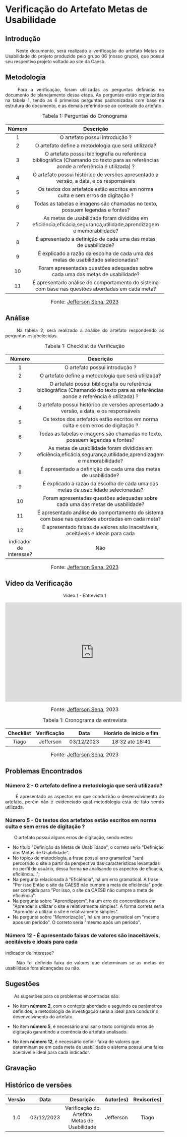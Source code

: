 # Verificação do Artefato Metas de Usabilidade

## Introdução 
<p align="justify">&emsp;&emsp; Neste documento, será realizado a verificação do artefato Metas de Usabilidade do projeto produzido pelo grupo 06 (nosso grupo), que possui seu respectivo projeto voltado ao site da Caesb.     </p>


## Metodologia
<p align="justify">&emsp;&emsp; Para a verificação, foram utilizadas as perguntas definidas no documento de planejamento dessa etapa. As perguntas estão organizadas na tabela 1, tendo as 6 primeiras perguntas padronizadas com base na estrutura do documento, e as demais referindo-se ao conteúdo do artefato. </p>

<font size="3"><p style="text-align: center"> Tabela 1: Perguntas do Cronograma</p> </font>

<center>

| Número | Descrição | Avaliação | Observações | 
| :----: | :-------: | :-------: | :--------: | 
| 1 | O artefato possui introdução ?| - |  |
| 2 | O artefato define a metodologia que será utilizada? | - | |
| 3 | O artefato possui bibliografia ou referência bibliográfica (Chamando do texto para as referências aonde a refer\ência é utilizada) ?| -| |
| 4 | O artefato possui histórico de versões apresentado a versão, a data, e os responsáveis | -| |
| 5 | Os textos dos artefatos estão escritos em norma culta e sem erros de digitação ? | -| |
| 6 | Todas as tabelas e imagens são chamadas no texto, possuem legendas e fontes? | -| |
| 7 | As metas de usabilidade foram divididas em eficiência,eficácia,segurança,utilidade,aprendizagem e memorabilidade? |- | |
| 8 | É apresentado a definição de cada uma das metas de usabilidade? | -| |  
| 9 | É explicado a razão da escolha de cada uma das metas de usabilidade selecionadas? | -| |  
| 10 | Foram apresentadas questões adequadas sobre cada uma das metas de usabilidade? | -| |
| 11 | É apresentado análise do comportamento do sistema com base nas questões abordadas em cada meta? | -| |

</center>

<font size="3"><p style="text-align: center"> Fonte: <a href="https://github.com/JeffersonSenaa" target="_blanck">Jefferson Sena, 2023</a> </p> </font>


## Análise 
<p align="justify">&emsp;&emsp; Na tabela 2, será realizado a análise do artefato respondendo as perguntas estabelecidas.  </p>

<font size="3"><p style="text-align: center"> Tabela 1: Checklist de Verificação</p> </font>

<center>

| Número | Descrição | Avaliação | Observações | 
| :----: | :-------: | :-------: | :--------: | 
| 1 | O artefato possui introdução ?| Sim |  |
| 2 | O artefato define a metodologia que será utilizada? | Incompleto | |
| 3 | O artefato possui bibliografia ou referência bibliográfica (Chamando do texto para as referências aonde a referência é utilizada) ?| Sim | |
| 4 | O artefato possui histórico de versões apresentado a versão, a data, e os responsáveis | Sim | |
| 5 | Os textos dos artefatos estão escritos em norma culta e sem erros de digitação ? | Incompleto | |
| 6 | Todas as tabelas e imagens são chamadas no texto, possuem legendas e fontes? | Não | |
| 7 | As metas de usabilidade foram divididas em eficiência,eficácia,segurança,utilidade,aprendizagem e memorabilidade? | Sim | |
| 8 | É apresentado a definição de cada uma das metas de usabilidade? | Sim | |  
| 9 | É explicado a razão da escolha de cada uma das metas de usabilidade selecionadas? | Sim | |  
| 10 | Foram apresentadas questões adequadas sobre cada uma das metas de usabilidade? | Sim | |
| 11 | É apresentado análise do comportamento do sistema com base nas questões abordadas em cada meta? | Sim | |
| 12 | É apresentado faixas de valores são inaceitáveis, aceitáveis e ideais para cada
indicador de interesse? | Não | |

</center>

<font size="3"><p style="text-align: center"> Fonte: <a href="https://github.com/JeffersonSenaa" target="_blanck">Jefferson Sena, 2023</a> </p> </font>



## Vídeo da Verificação

<center>

Video 1 - Entrevista 1

<iframe width="560" height="315" src="https://www.youtube.com/embed/_xFaGS_anWw?si=fwanZz5AT-89Y3Yj" title="YouTube video player" frameborder="0" allow="accelerometer; autoplay; clipboard-write; encrypted-media; gyroscope; picture-in-picture; web-share" allowfullscreen></iframe>

<font size="3"><p style="text-align: center"> Fonte: <a href="https://github.com/JeffersonSenaa" target="_blanck">Jefferson Sena</a>, 2023</p> </font>

<font size="3"><p style="text-align: center"> Tabela 1:  Cronograma da entrevista</p> </font>

| Checklist | Verificação | Data| Horário de início e fim | 
|:---------:|:---------:|:-------:|:-------:|
|Tiago | Jefferson |  03/12/2023 | 18:32 até 18:41 | 

<font size="3"><p style="text-align: center"> Fonte: <a href="https://github.com/JeffersonSenaa" target="_blanck">Jefferson Sena</a>, 2023</p> </font>

</center>


## Problemas Encontrados
### Número 2 - O artefato define a metodologia que será utilizada?
<p align="justify">&emsp;&emsp; É apresentado os aspectos em que conduzirão o desenvolvimento do artefato, porém não é evidenciado qual metodologia está de fato sendo utilizada.  </p> 

### Número 5 - Os textos dos artefatos estão escritos em norma culta e sem erros de digitação ?
<p align="justify">&emsp;&emsp;O artefato possui alguns erros de digitação, sendo estes:</p>

- No título "Definição da Metas de Usabilidade", o correto seria "Definição das Metas de Usabilidade".
- No tópico de metodologia, a frase possui erro gramatical "será percorrido o site a partir da perspectiva das características levantadas no perfil de usuário, dessa forma <b>se</b> analisando os aspectos de eficácia, eficiência...";
- Na pergunta relacionada à "Eficiência", há um erro gramatical. A frase "Por isso Então o site da CAESB não cumpre a meta de eficiência" pode ser corrigida para "Por isso, o site da CAESB não cumpre a meta de eficiência".
- Na pergunta sobre "Aprendizagem", há um erro de concordância em "Aprender a utilizar o site e relativamente simples". A forma correta seria "Aprender a utilizar o site é relativamente simples".
- Na pergunta sobre "Memorização", há um erro gramatical em "mesmo apos um periodo". O correto seria "mesmo após um período".

### Número 12 - É apresentado faixas de valores são inaceitáveis, aceitáveis e ideais para cada
indicador de interesse?
<p align="justify">&emsp;&emsp; Não foi definido faixa de valores que determinam se as metas de usabilidade fora alcançadas ou não.  </p>

## Sugestões
<p align="justify">&emsp;&emsp;As sugestões para os problemas encontrados são:</p>

 - No item <b>número 2</b>, com o contexto abordado e seguindo os parâmetros definidos, a metodologia de investigação seria a ideal para conduzir o desenvolvimento do artefato.

 - No item <b>número 5</b>, é necessário analisar o texto corrigindo erros de digitação garantindo a coerência do artefato analisado.

  - No item <b>número 12</b>, é necessário definir faixa de valores que determinam se em cada meta de usabilidade o sistema possui uma faixa aceitável e ideal para cada indicador.


## Gravação


## Histórico de versões

| Versão |    Data    |      Descrição       |  Autor(es) | Revisor(es) |
| :----: | :--------: | :------------------: | :-----: | :-----: |
|  1.0   | 03/12/2023 | Verificação do Artefato Metas de Usabilidade  | Jefferson | Tiago |
